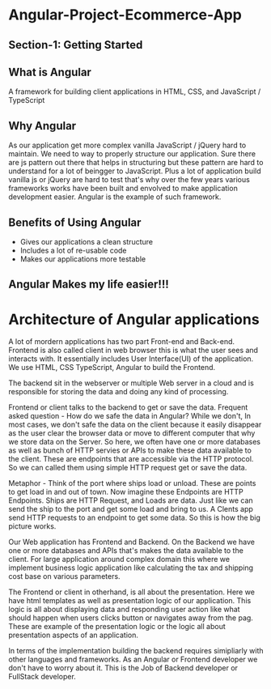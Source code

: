 # Angular-Project-Ecommerce-App

## Section-1: Getting Started

## What is Angular
A framework for building client applications in HTML, CSS, and JavaScript / TypeScript

## Why Angular
As our application get more complex vanilla JavaScript / jQuery hard to maintain. We need to way to properly structure our application. Sure there are js pattern out there that helps in structuring but these pattern are hard to understand for a lot of beingger to JavaScript. Plus a lot of application build vanilla js or jQuery are hard to test that's why over the few years various frameworks works have been built and envolved to make application development easier. Angular is the example of such framework. 

## Benefits of Using Angular 
- Gives our applications a clean structure
- Includes a lot of re-usable code 
- Makes our applications more testable

## Angular Makes my life easier!!!

# Architecture of Angular applications
A lot of mordern applications has two part Front-end and Back-end. Frontend is also called client in web browser this is 
what the user sees and interacts with. It essentially includes User Interface(UI) of the application. We use HTML, CSS
TypeScript, Angular to build the Frontend. 

The backend sit in the webserver or multiple Web server in a cloud and is responsible for storing the data and doing any
kind of processing.

Frontend or client talks to the backend to get or save the data. Frequent asked question - How do we safe the data in Angular?
While we don't, In most cases, we don't safe the data on the client because it easily disappear as the user clear the browser 
data or move to different computer that why we store data on the Server. So here, we often have one or more databases as well 
as bunch of HTTP servies or APIs to make these data available to the client. These are endpoints that are accessible via the 
HTTP protocol. So we can called them using simple HTTP request get or save the data.

Metaphor - Think of the port where ships load or unload. These are points to get load in and out of town. Now imagine these 
Endpoints are HTTP Endpoints. Ships are HTTP Request, and Loads are data. Just like we can send the ship to the port and 
get some load and bring to us. A Clents app send HTTP requests to an endpoint to get some data. So this is how the big picture
works.

Our Web application has Frontend and Backend. On the Backend we have one or more databases and APIs that's makes the data 
available to the client. For large application around complex domain this where we implement business logic application like
calculating the tax and shipping cost base on various parameters.

The Frontend or client in otherhand, is all about the presentation. Here we have html templates as well as presentation logic
of our application. This logic is all about displaying data and responding user action like what should happen when users 
clicks button or navigates away from the pag. These are example of the presentation logic or the logic all about presentation
aspects of an application.

In terms of the implementation building the backend requires simipliarly with other languages and frameworks. As an Angular 
or Frontend developer we don't have to worry about it. This is the Job of Backend developer or FullStack developer.


